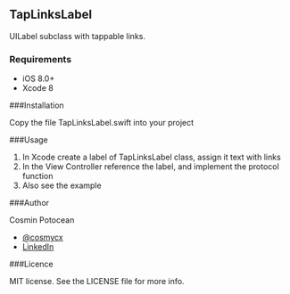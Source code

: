 ## TapLinksLabel

UILabel subclass with tappable links.

### Requirements
* iOS 8.0+
* Xcode 8

###Installation

Copy the file TapLinksLabel.swift into your project

###Usage

1. In Xcode create a label of TapLinksLabel class, assign it text with links
2. In the View Controller reference the label, and implement the protocol function
3. Also see the example

###Author

Cosmin Potocean 
* [@cosmycx](https://twitter.com/cosmycx)
* [LinkedIn](https://www.linkedin.com/in/cosmin-potocean-3318b964?trk=hp-identity-photo)

###Licence

MIT license. See the LICENSE file for more info.